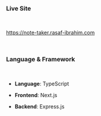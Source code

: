 &nbsp;

### Live Site

&nbsp;

<https://note-taker.rasaf-ibrahim.com>



&nbsp;

### Language & Framework 

&nbsp;

- **Language**: TypeScript
  
- **Frontend**: Next.js
  
- **Backend**: Express.js
